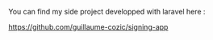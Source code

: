 You can find my side project developped with laravel here : 


https://github.com/guillaume-cozic/signing-app



